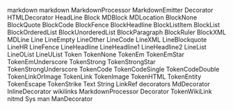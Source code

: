 markdown
	markdown
		MarkdownProcessor
		MarkdownEmitter
		Decorator
		HTMLDecorator
		HeadLine
		Block
		MDBlock
		MDLocation
		BlockNone
		BlockQuote
		BlockCode
		BlockFence
		BlockHeadline
		BlockListItem
		BlockList
		BlockOrderedList
		BlockUnorderedList
		BlockParagraph
		BlockRuler
		BlockXML
		MDLine
		Line
		LineEmpty
		LineOther
		LineCode
		LineXML
		LineBlockquote
		LineHR
		LineFence
		LineHeadline
		LineHeadline1
		LineHeadline2
		LineList
		LineOList
		LineUList
		Token
		TokenNone
		TokenEm
		TokenEmStar
		TokenEmUnderscore
		TokenStrong
		TokenStrongStar
		TokenStrongUnderscore
		TokenCode
		TokenCodeSingle
		TokenCodeDouble
		TokenLinkOrImage
		TokenLink
		TokenImage
		TokenHTML
		TokenEntity
		TokenEscape
		TokenStrike
		Text
		String
		LinkRef
	decorators
		MdDecorator
		InlineDecorator
	wikilinks
		MarkdownProcessor
		Decorator
		TokenWikiLink
		nitmd
		Sys
	man
		ManDecorator
